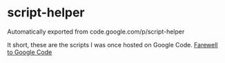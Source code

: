 # script-helper
Automatically exported from code.google.com/p/script-helper

It short, these are the scripts I was once hosted on Google Code. [Farewell to Google Code][1]


  [1]: http://google-opensource.blogspot.com/2015/03/farewell-to-google-code.html
